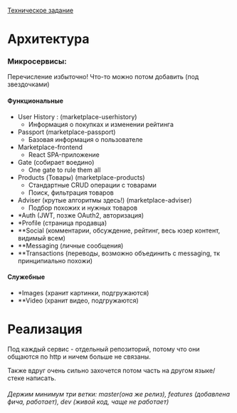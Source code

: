 [Техническое задание](SPECS.md)

# Архитектура

### Микросервисы:

Перечисление избыточно! Что-то можно потом добавить (под звездочками)

#### Функциональные
- User History : (marketplace-userhistory)
  + Информация о покупках и изменении рейтинга
- Passport (marketplace-passport)
  + Базовая информация о пользователе
- Marketplace-frontend 
  + React SPA-приложение
- Gate (собирает воедино) 
  + One gate to rule them all
- Products (Товары) (marketplace-products)
  + Стандартные CRUD операции с товарами
  + Поиск, фильтрация товаров
- Adviser (крутые алгоритмы здесь!) (marketplace-adviser)
  + Подбор похожих и нужных товаров
- *Auth (JWT, позже OAuth2, авторизация)
- *Profile (страница продавца)
- **Social (комментарии, обсуждение, рейтинг, весь юзер контент, видимый всем)
- **Messaging (личные сообщения)
- **Transactions (переводы, возможно объединить с messaging, тк принципиально похожи)

#### Служебные
- *Images (хранит картинки, подгружаются)
- **Video (хранит видео, подгружаются)

# Реализация

Под каждый сервис - отдельный репозиторий, потому что они общаются по http и ничем больше не связаны. 

Также вдруг очень сильно захочется потом часть на другом языке/стеке написать.

###### Держим минимум три ветки: master(она же релиз), features (добавлена фича, работает), dev (живой код, чаще не работает)
